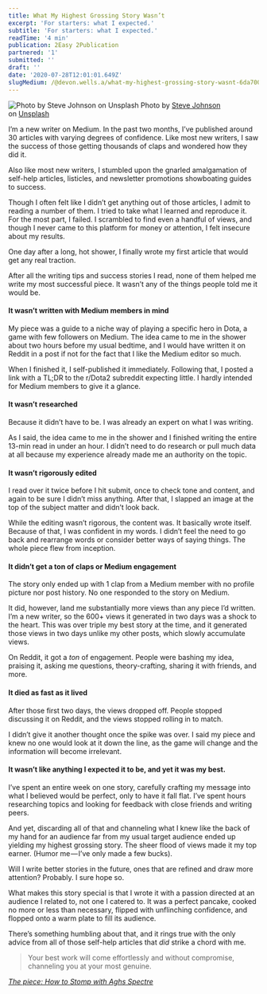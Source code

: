 ```yaml
---
title: What My Highest Grossing Story Wasn’t
excerpt: 'For starters: what I expected.'
subtitle: 'For starters: what I expected.'
readTime: '4 min'
publication: 2Easy 2Publication
partnered: '1'
submitted: ''
draft: ''
date: '2020-07-28T12:01:01.649Z'
slugMedium: /@devon.wells.a/what-my-highest-grossing-story-wasnt-6da700bc120e
---
```


![Photo by [Steve Johnson](https://unsplash.com/@steve_j?utm_source=medium&utm_medium=referral) on [Unsplash](https://unsplash.com?utm_source=medium&utm_medium=referral)](https://cdn-images-1.medium.com/max/800/0*2oEyUAtJXDdz0csO)
Photo by [Steve Johnson](https://unsplash.com/@steve_j?utm_source=medium&utm_medium=referral) on [Unsplash](https://unsplash.com?utm_source=medium&utm_medium=referral)

I’m a new writer on Medium. In the past two months, I’ve published around 30 articles with varying degrees of confidence. Like most new writers, I saw the success of those getting thousands of claps and wondered how they did it.

Also like most new writers, I stumbled upon the gnarled amalgamation of self-help articles, listicles, and newsletter promotions showboating guides to success.

Though I often felt like I didn’t get anything out of those articles, I admit to reading a number of them. I tried to take what I learned and reproduce it. For the most part, I failed. I scrambled to find even a handful of views, and though I never came to this platform for money or attention, I felt insecure about my results.

One day after a long, hot shower, I finally wrote my first article that would get any real traction.

After all the writing tips and success stories I read, none of them helped me write my most successful piece. It wasn’t any of the things people told me it would be.

#### It wasn’t written with Medium members in mind

My piece was a guide to a niche way of playing a specific hero in Dota, a game with few followers on Medium. The idea came to me in the shower about two hours before my usual bedtime, and I would have written it on Reddit in a post if not for the fact that I like the Medium editor so much.

When I finished it, I self-published it immediately. Following that, I posted a link with a TL;DR to the r/Dota2 subreddit expecting little. I hardly intended for Medium members to give it a glance.

#### It wasn’t researched

Because it didn’t have to be. I was already an expert on what I was writing.

As I said, the idea came to me in the shower and I finished writing the entire 13-min read in under an hour. I didn’t need to do research or pull much data at all because my experience already made me an authority on the topic.

#### It wasn’t rigorously edited

I read over it twice before I hit submit, once to check tone and content, and again to be sure I didn’t miss anything. After that, I slapped an image at the top of the subject matter and didn’t look back.

While the editing wasn’t rigorous, the content was. It basically wrote itself. Because of that, I was confident in my words. I didn’t feel the need to go back and rearrange words or consider better ways of saying things. The whole piece flew from inception.

#### It didn’t get a ton of claps or Medium engagement

The story only ended up with 1 clap from a Medium member with no profile picture nor post history. No one responded to the story on Medium.

It did, however, land me substantially more views than any piece I’d written. I’m a new writer, so the 600+ views it generated in two days was a shock to the heart. This was over triple my best story at the time, and it generated those views in two days unlike my other posts, which slowly accumulate views.

On Reddit, it got a _ton_ of engagement. People were bashing my idea, praising it, asking me questions, theory-crafting, sharing it with friends, and more.

#### It died as fast as it lived

After those first two days, the views dropped off. People stopped discussing it on Reddit, and the views stopped rolling in to match.

I didn’t give it another thought once the spike was over. I said my piece and knew no one would look at it down the line, as the game will change and the information will become irrelevant.

#### It wasn’t like anything I expected it to be, and yet it was my best.

I’ve spent an entire week on one story, carefully crafting my message into what I believed would be perfect, only to have it fall flat. I’ve spent hours researching topics and looking for feedback with close friends and writing peers.

And yet, discarding all of that and channeling what I knew like the back of my hand for an audience far from my usual target audience ended up yielding my highest grossing story. The sheer flood of views made it my top earner. (Humor me — I’ve only made a few bucks).

Will I write better stories in the future, ones that are refined and draw more attention? Probably. I sure hope so.

What makes this story special is that I wrote it with a passion directed at an audience I related to, not one I catered to. It was a perfect pancake, cooked no more or less than necessary, flipped with unflinching confidence, and flopped onto a warm plate to fill its audience.

There’s something humbling about that, and it rings true with the only advice from all of those self-help articles that _did_ strike a chord with me.

> Your best work will come effortlessly and without compromise, channeling you at your most genuine.

[_The piece: How to Stomp with Aghs Spectre_](https://medium.com/@devon.wells.a/how-to-stomp-with-aghs-spectre-fff425b33474)